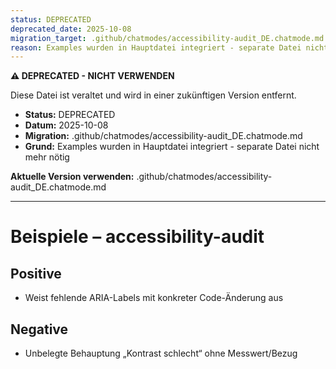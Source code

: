 ```yaml
---
status: DEPRECATED
deprecated_date: 2025-10-08
migration_target: .github/chatmodes/accessibility-audit_DE.chatmode.md
reason: Examples wurden in Hauptdatei integriert - separate Datei nicht mehr nötig
---
```


**⚠️ DEPRECATED - NICHT VERWENDEN**

Diese Datei ist veraltet und wird in einer zukünftigen Version entfernt.

- **Status:** DEPRECATED
- **Datum:** 2025-10-08
- **Migration:** .github/chatmodes/accessibility-audit_DE.chatmode.md
- **Grund:** Examples wurden in Hauptdatei integriert - separate Datei nicht mehr nötig

**Aktuelle Version verwenden:** .github/chatmodes/accessibility-audit_DE.chatmode.md

---

# Beispiele – accessibility-audit

## Positive
- Weist fehlende ARIA-Labels mit konkreter Code-Änderung aus

## Negative
- Unbelegte Behauptung „Kontrast schlecht“ ohne Messwert/Bezug

